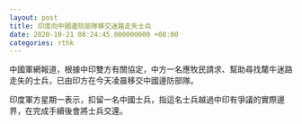 ```yaml
---
layout: post
title: 印度向中國邊防部隊移交迷路走失士兵
date: 2020-10-21 08:24:45.000000000 +08:00
categories: rthk
---
```


中國軍網報道，根據中印雙方有關協定，中方一名應牧民請求、幫助尋找氂牛迷路走失的士兵，已由印方在今天凌晨移交中國邊防部隊。

印度軍方星期一表示，扣留一名中國士兵，指這名士兵越過中印有爭議的實際邊界，在完成手續後會將士兵交還。
